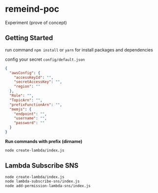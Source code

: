 # remeind-poc
Experiment (prove of concept)

## Getting Started
run command `npm install` or `yarn` for install packages and dependencies

config your secret `config/default.json`

```json
{
  "awsConfig": {
    "accessKeyId": "",
    "secretAccessKey": "",
    "region": ""
  },
  "Role": "",
  "TopicArn": "",
  "prefixFunctionArn": "",
  "memjs": {
    "endpoint": "",
    "username": "",
    "password": ""
  }
}
```

**Run commands with prefix (dirname)**
```bash
node create-lambda/index.js
```

## Lambda Subscribe SNS

```bash
node create-lambda/index.js
node lambda-subscribe-sns/index.js
node add-permission-lambda-sns/index.js
```
